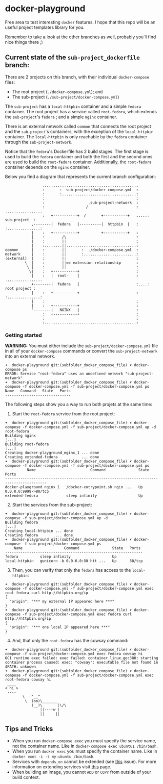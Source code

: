 # docker-playground
Free area to test interesting `docker` features. I hope that this repo will be an useful project templates library for you.

Remember to take a look at the other branches as well, probably you'll find nice things there ;)

## Current state of the `sub-project_dockerfile` branch:
There are 2 projects on this branch, with their individual `docker-compose` files:
* The root project (`./docker-compose.yml`); and
* The sub-project (`./sub-project/docker-compose.yml`)

The `sub-project` has a `local-httpbin` container and a simple `fedora` container.
The root project has a service called `root-fedora`, which extends the `sub-project`'s `fedora` ; and a simple `nginx` container.

There is an external network called `common` that connects the root project and the `sub-project`'s containers, with the exception of the `local-httpbin` container. The `local-httpbin` is only reachable by the `fedora` container through the `sub-project-network`.

Notice that the `fedora`'s Dockerfile has 2 build stages. The first stage is used to build the `fedora` container and both the first and the second ones are used to build the `root-fedora` container. Additionally, the `root-fedora` container depends on the `nginx` container.

Below you find a diagram that represents the current branch configuration:
```
                 ............................................
                 :       :  sub-project/docker-compose.yml  :
                 :       :..................................:
                 :                                          :
                 :                    ,sub-project-network  :
                 :                   /                      :    .................
                 :   +-----------+  /       +-----------+   .....:  sub-project  :
            ,--------|  fedora   |----------|  httpbin  |   :    :...............:
            |    :   +-----------+          +-----------+   :
            |    :        /\                                :
            |    :        ||                                :
            |    :........||................................:
common      |    :        ||       :  ./docker-compose.yml  :
network     |    :        ||       :........................:
(external)  |    :        ||                                :
         \  |    :        ||== extension relationship       :
          \ |    :        ||                                :
           \|    :   +-----------+                          :
            |    :   |  root-    |                          :    .................
            +--------|  fedora   |                          :....:  root project :
            |    :   +-----------+                          :    :...............:
            |    :                                          :
            |    :   +-----------+                          :
            '--------|   NGINX   |                          :
                 :   +-----------+                          :
                 :                                          :
                 :..........................................:
```

### Getting started
**WARNING:**
You must either include the `sub-project/docker-compose.yml` file in all of your `docker-compose` commands or convert the `sub-project-network` into an external network.
```
➜  docker-playground git:(subfolder_docker_compose_file) ✗ docker-compose ps
ERROR: Service "root-fedora" uses an undefined network "sub-project-network"
➜  docker-playground git:(subfolder_docker_compose_file) ✗ docker-compose -f docker-compose.yml -f sub-project/docker-compose.yml ps
Name   Command   State   Ports
------------------------------
```

The following steps show you a way to run both projets at the same time:
1. Start the `root-fedora` service from the root project:
```
➜  docker-playground git:(subfolder_docker_compose_file) ✗ docker-compose -f docker-compose.yml -f sub-project/docker-compose.yml up -d root-fedora
Building nginx
[...]
Building root-fedora
[...]
Creating docker-playground_nginx_1 ... done
Creating extended-fedora           ... done
➜  docker-playground git:(subfolder_docker_compose_file) ✗ docker-compose -f docker-compose.yml -f sub-project/docker-compose.yml ps
          Name                         Command               State          Ports
-----------------------------------------------------------------------------------------
docker-playground_nginx_1   /docker-entrypoint.sh ngin ...   Up      0.0.0.0:9999->80/tcp
extended-fedora             sleep infinity                   Up
```
2. Start the services from the sub-project:
```
➜  docker-playground git:(subfolder_docker_compose_file) ✗ docker-compose -f sub-project/docker-compose.yml up -d
Building fedora
[...]
Creating local-httpbin ... done
Creating fedora        ... done
➜  docker-playground git:(subfolder_docker_compose_file) ✗ docker-compose -f sub-project/docker-compose.yml ps
    Name                   Command               State   Ports
---------------------------------------------------------------
fedora          sleep infinity                   Up
local-httpbin   gunicorn -b 0.0.0.0:80 htt ...   Up      80/tcp
```
3. Then, you can verify that only the `fedora` has access to the `local-httpbin`:
```
➜  docker-playground git:(subfolder_docker_compose_file) ✗ docker-compose -f docker-compose.yml -f sub-project/docker-compose.yml exec root-fedora curl http://httpbin.org/ip
{
  "origin": "*** my external IP appeared here ***"
}
➜  docker-playground git:(subfolder_docker_compose_file) ✗ docker-compose -f sub-project/docker-compose.yml exec fedora curl http://httpbin.org/ip
{
  "origin": "*** one local IP appeared here ***"
}
```
4. And, that only the `root-fedora` has the cowsay command:
```
➜  docker-playground git:(subfolder_docker_compose_file) ✗ docker-compose -f sub-project/docker-compose.yml exec fedora cowsay hi
OCI runtime exec failed: exec failed: container_linux.go:380: starting container process caused: exec: "cowsay": executable file not found in $PATH: unknown
➜  docker-playground git:(subfolder_docker_compose_file) ✗ docker-compose -f docker-compose.yml -f sub-project/docker-compose.yml exec root-fedora cowsay hi
 ____
< hi >
 ----
        \   ^__^
         \  (oo)\_______
            (__)\       )\/\
                ||----w |
                ||     ||
```

## Tips and Tricks
* When you run `docker-compose exec` you must specify the service name, not the container name. Like in `docker-compose exec ubuntu1 /bin/bash`.
* When you run `docker exec` you must specify the container name. Like in `docker exec -i -t my-ubuntu /bin/bash`.
* Services with `depends_on` cannot be extended (see [this](https://github.com/docker/compose/issues/7916#issuecomment-962869400) issue). For more information on extending services visit [this](https://docs.docker.com/compose/extends/) page.
* When building an image, you cannot `ADD` or `COPY` from outside of your build context.
